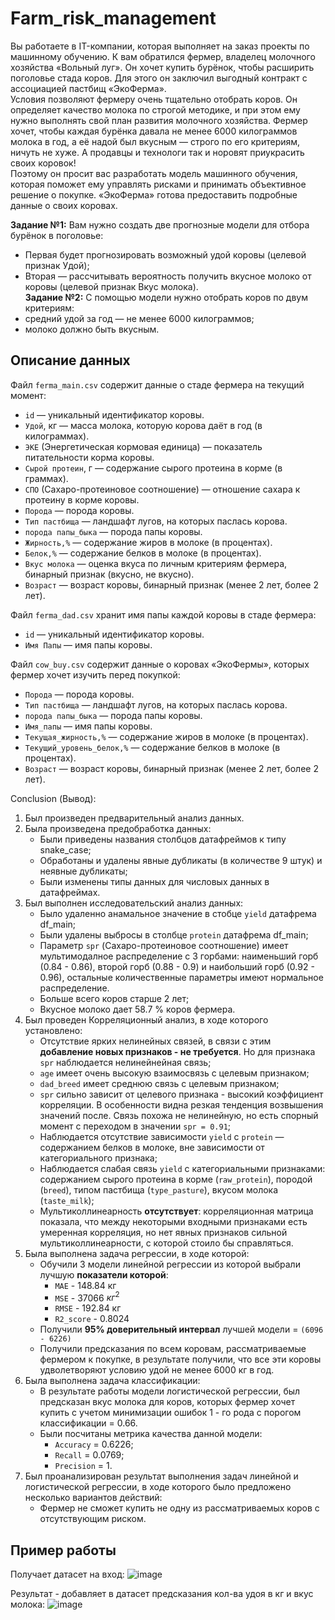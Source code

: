 # Farm_risk_management

Вы работаете в IT-компании, которая выполняет на заказ проекты по машинному обучению. К вам обратился фермер, владелец молочного хозяйства «Вольный луг». Он хочет купить бурёнок, чтобы расширить поголовье стада коров. Для этого он заключил выгодный контракт с ассоциацией пастбищ «ЭкоФерма».  
Условия позволяют фермеру очень тщательно отобрать коров. Он определяет качество молока по строгой методике, и при этом ему нужно выполнять свой план развития молочного хозяйства. Фермер хочет, чтобы каждая бурёнка давала не менее 6000 килограммов молока в год, а её надой был вкусным — строго по его критериям, ничуть не хуже. А продавцы и технологи так и норовят приукрасить своих коровок!  
Поэтому он просит вас разработать модель машинного обучения, которая поможет ему управлять рисками и принимать объективное решение о покупке. «ЭкоФерма» готова предоставить подробные данные о своих коровах.   

**Задание №1:**
Вам нужно создать две прогнозные модели для отбора бурёнок в поголовье:  
- Первая будет прогнозировать возможный удой коровы (целевой признак Удой);  
- Вторая — рассчитывать вероятность получить вкусное молоко от коровы (целевой признак Вкус молока).  
**Задание №2:**
С помощью модели нужно отобрать коров по двум критериям:  
- средний удой за год — не менее 6000 килограммов;
- молоко должно быть вкусным.

## Описание данных
Файл `ferma_main.csv` содержит данные о стаде фермера на текущий момент:
- `id` — уникальный идентификатор коровы.
- `Удой`, кг — масса молока, которую корова даёт в год (в килограммах).
- `ЭКЕ` (Энергетическая кормовая единица) — показатель питательности корма коровы.
- `Сырой протеин`, г — содержание сырого протеина в корме (в граммах).
- `СПО` (Сахаро-протеиновое соотношение) — отношение сахара к протеину в корме коровы.
- `Порода` — порода коровы.
- `Тип пастбища` — ландшафт лугов, на которых паслась корова.
- `порода папы_быка` — порода папы коровы.
- `Жирность,%` — содержание жиров в молоке (в процентах).
- `Белок,%` — содержание белков в молоке (в процентах).
- `Вкус молока` — оценка вкуса по личным критериям фермера, бинарный признак (вкусно, не вкусно).
- `Возраст` — возраст коровы, бинарный признак (менее 2 лет, более 2 лет).

Файл `ferma_dad.csv` хранит имя папы каждой коровы в стаде фермера:
- `id` — уникальный идентификатор коровы.
- `Имя Папы` — имя папы коровы.

Файл `cow_buy.csv` содержит данные о коровах «ЭкоФермы», которых фермер хочет изучить перед покупкой:
- `Порода` — порода коровы.
- `Тип пастбища` — ландшафт лугов, на которых паслась корова.
- `порода папы_быка` — порода папы коровы.
- `Имя_папы` — имя папы коровы.
- `Текущая_жирность,%` — содержание жиров в молоке (в процентах).
- `Текущий_уровень_белок,%` — содержание белков в молоке (в процентах).
- `Возраст` — возраст коровы, бинарный признак (менее 2 лет, более 2 лет).

Conclusion (Вывод):
1. Был произведен предварительный анализ данных.
2. Была произведена предобработка данных:
    - Были приведены названия столбцов датафреймов к типу snake_case;
    - Обработаны и удалены явные дубликаты (в количестве 9 штук) и неявные дубликаты;
    - Были изменены типы данных для числовых данных в датафреймах.
3. Был выполнен исследовательский анализ данных:
    - Было удаленно анамальное значение в стобце `yield` датафрема df_main;
    - Были удалены выбросы в столбце `protein` датафрема df_main;
    - Параметр `spr` (Сахаро-протеиновое соотношение) имеет мультимодалное распределение с 3 горбами: наименьший горб (0.84 - 0.86), второй горб (0.88 - 0.9) и наибольший горб (0.92 - 0.96), остальные количественные параметры имеют нормальное распределение.
    - Больше всего коров старше 2 лет;
    - Вкусное молоко дает 58.7 % коров фермера.
4. Был проведен Корреляционный анализ, в ходе которого установлено:
    - Отсутствие ярких нелинейных связей, в связи с этим **добавление новых признаков - не требуется**. Но для признака `spr` наблюдается нелинейнейная связь;
    - `age` имеет очень высокую взаимосвязь с целевым признаком;
    - `dad_breed` имеет среднюю связь с целевым признаком;
    - `spr` сильно зависит от целевого признака - высокий коэффициент корреляции. В особенности видна резкая тенденция возвышения значений после. Связь похожа не нелинейную, но есть спорный момент с переходом в значении `spr = 0.91`;
    - Наблюдается отсутствие зависимости `yield` с `protein` — содержанием белков в молоке, вне зависимости от категориального признака;
    - Наблюдается слабая связь `yield` с категориальными признаками: содержанием сырого протеина в корме (`raw_protein`), породой (`breed`), типом пастбища (`type_pasture`), вкусом молока (`taste_milk`);
    - Мультиколлинеарность **отсутствует**: корреляционная матрица показала, что между некоторыми входными признаками есть умеренная корреляция, но нет явных признаков сильной мультиколлинеарности, с которой стоило бы справляться.
5. Была выполнена задача регрессии, в ходе которой:
    - Обучили 3 модели линейной регрессии из которой выбрали лучшую **показатели которой**:
      - `MAE` - 148.84 кг
      - `MSE` - 37066 $кг^2$
      - `RMSE` - 192.84 кг
      - `R2_score` - 0.8024   
    - Получили **95% доверительный интервал** лучшей модели = `(6096 - 6226)`   
    - Получили предсказания по всем коровам, рассматриваемые фермером к покупке, в результате получили, что все эти коровы удволетворяют условию удой не менее 6000 кг в год.
6. Была выполнена задача классификации:
    - В результате работы модели логистической регрессии, был предсказан вкус молока для коров, которых фермер хочет купить с учетом минимизации ошибок 1 - го рода с порогом классификации = 0.66.
    - Были посчитаны метрика качества данной модели:
        - `Accuracy` = 0.6226;
        - `Recall` = 0.0769;
        - `Precision` = 1.
7. Был проанализирован результат выполнения задач линейной и логистической регрессии, в ходе которого было предложено несколько вариантов действий:
    - Фермер не сможет купить не одну из рассматриваемых коров с отсутствующим риском.
  
## Пример работы

Получает датасет на вход:
![image](https://github.com/user-attachments/assets/db915f90-03fa-429e-995d-63d66b9b5ca4)

Результат - добавляет в датасет предсказания кол-ва удоя в кг и вкус молока:
![image](https://github.com/user-attachments/assets/ee668cab-7f63-4fea-bba8-637269307be7)
